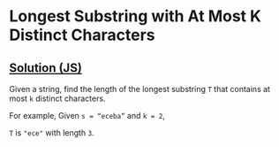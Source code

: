 # Longest Substring with At Most K Distinct Characters

## [Solution (JS)](./solution.js)

Given a string, find the length of the longest substring `T` that contains at most `k` distinct characters.

For example, Given `s = “eceba”` and `k = 2`,

`T` is `"ece"` with length `3`.
